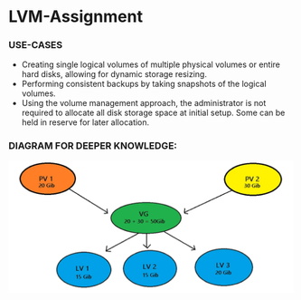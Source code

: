 # LVM-Assignment

### USE-CASES
- Creating single logical volumes of multiple physical volumes or entire hard disks, allowing for dynamic storage resizing.
- Performing consistent backups by taking snapshots of the logical volumes.
- Using the volume management approach, the administrator is not required to allocate all disk storage space at initial setup. Some can be held in reserve for later allocation.

### DIAGRAM FOR DEEPER KNOWLEDGE:

![alt text](1_L2k2Z8Pi6aovhmV84AaRcg.webp)

```


```